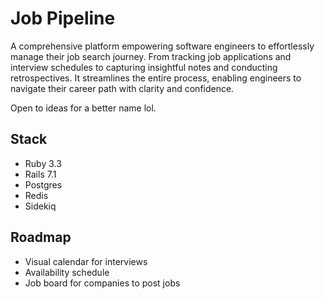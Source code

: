 # Job Pipeline

A comprehensive platform empowering software engineers to effortlessly manage
their job search journey. From tracking job applications and interview schedules
to capturing insightful notes and conducting retrospectives. It streamlines the
entire process, enabling engineers to navigate their career path with clarity
and confidence.

Open to ideas for a better name lol.

## Stack

- Ruby 3.3
- Rails 7.1
- Postgres
- Redis
- Sidekiq

## Roadmap

- Visual calendar for interviews
- Availability schedule
- Job board for companies to post jobs
